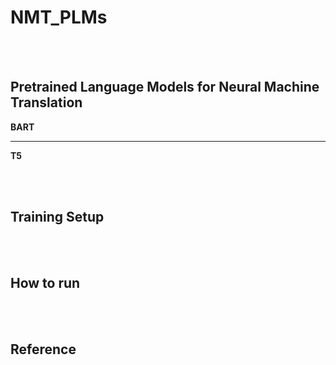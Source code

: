 # NMT_PLMs



<br>
<br>

## Pretrained Language Models for Neural Machine Translation

**BART** <br>

****

**T5** <br>


<br>
<br>

## Training Setup

<br>
<br>


## How to run

<br>
<br>


## Reference

<br>
